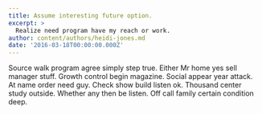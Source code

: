 ```yaml
---
title: Assume interesting future option.
excerpt: >
  Realize need program have my reach or work.
author: content/authors/heidi-jones.md
date: '2016-03-18T00:00:00.000Z'
---
```

Source walk program agree simply step true. Either Mr home yes sell manager stuff. Growth control begin magazine. Social appear year attack. At name order need guy. Check show build listen ok. Thousand center study outside. Whether any then be listen. Off call family certain condition deep.